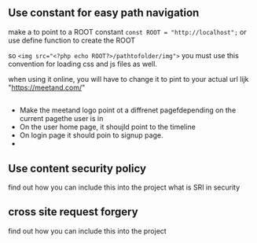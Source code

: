 ## Use constant for easy path navigation
make a <?php echo ROOT?> to point to a ROOT constant
``const ROOT = "http://localhost";``
or use define function to create the ROOT

so ``<img src="<?php echo ROOT?>/pathtofolder/img">``
you must use this convention for loading css and js files as well.

when using it online, you will have to change it to pint to your actual url
lijk "https://meetand.com/"

## 
- Make the meetand logo point ot a diffrenet pagefdepending on the current pagethe user is in
 - On the user home page, it shoujld point to the timeline
 - On login page it should poin to signup page.
 - 



## Use content security policy
find out how you can include this into the project
what is SRI in security

## cross site request forgery
find out how you can include this into the project




